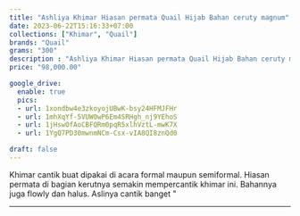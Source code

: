 ```yaml
---
title: "Ashliya Khimar Hiasan permata Quail Hijab Bahan ceruty magnum"
date: 2023-06-22T15:16:33+07:00
collections: ["Khimar", "Quail"]
brands: "Quail"
grams: "300"
description : "Ashliya Khimar Hiasan permata Quail Hijab Bahan ceruty magnum"
price: "98,000.00"

google_drive:
  enable: true
  pics:
  - url: 1xondbw4e3zkoyojUBwK-bsy24HFMJFHr
  - url: 1mhXqYf-5VUW0wP6Em4SRHgh_nj9YEhoS
  - url: 1jHswOfAoCBFQRm0pqR5xlhVztL-mwK7X
  - url: 1YgQ7PD30mwnmNCm-Csx-vIA8QI8znQd0

draft: false
---
```


Khimar cantik buat dipakai di acara formal maupun semiformal. Hiasan permata di bagian kerutnya semakin mempercantik khimar ini. Bahannya juga flowly dan halus. Aslinya cantik banget "

-----------      
  
